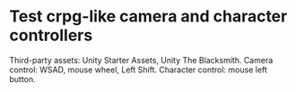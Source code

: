 # Test crpg-like camera and character controllers
Third-party assets: Unity Starter Assets, Unity The Blacksmith.
Camera control: WSAD, mouse wheel, Left Shift.
Character control: mouse left button.
